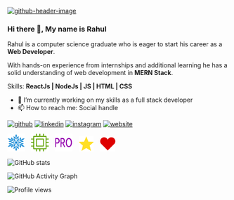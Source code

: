 <a href="https://ibb.co/0t4L5fW"><img src="https://i.ibb.co/9tK0Pqf/github-header-image.png" alt="github-header-image" border="0"></a>
### Hi there 👋, My name is Rahul

Rahul is a computer science graduate who is eager to start his career as a **Web Developer**.

With hands-on experience from internships and additional learning he has a solid understanding of web development in **MERN Stack**.

Skills:  **ReactJs | NodeJs | JS | HTML | CSS**

- 🔭 I’m currently working on my skills as a full stack developer 
- 📫 How to reach me: Social handle 


[<img src='https://cdn.jsdelivr.net/npm/simple-icons@3.0.1/icons/github.svg' alt='github' height='40'>](https://github.com/RahuRabh)  [<img src='https://cdn.jsdelivr.net/npm/simple-icons@3.0.1/icons/linkedin.svg' alt='linkedin' height='40'>](https://www.linkedin.com/in/https://www.linkedin.com/in/rahurabh//)  [<img src='https://cdn.jsdelivr.net/npm/simple-icons@3.0.1/icons/instagram.svg' alt='instagram' height='40'>](https://www.instagram.com/ral.kum/)  [<img src='https://cdn.jsdelivr.net/npm/simple-icons@3.0.1/icons/icloud.svg' alt='website' height='40'>](https://portfolio-app-rahurabh.vercel.app/)  

<a href='https://archiveprogram.github.com/'><img src='https://raw.githubusercontent.com/acervenky/animated-github-badges/master/assets/acbadge.gif' width='40' height='40'></a> <a href='https://docs.github.com/en/developers'><img src='https://raw.githubusercontent.com/acervenky/animated-github-badges/master/assets/devbadge.gif' width='40' height='40'></a> <a href='https://github.com/pricing'><img src='https://raw.githubusercontent.com/acervenky/animated-github-badges/master/assets/pro.gif' width='40' height='40'></a> <a href='https://stars.github.com/'><img src='https://raw.githubusercontent.com/acervenky/animated-github-badges/master/assets/starbadge.gif' width='35' height='35'></a> <a href='https://docs.github.com/en/github/supporting-the-open-source-community-with-github-sponsors'><img src='https://raw.githubusercontent.com/acervenky/animated-github-badges/master/assets/sponsorbadge.gif' width='35' height='35'></a> 

![GitHub stats](https://github-readme-stats.vercel.app/api?username=RahuRabh&show_icons=true)  

![GitHub Activity Graph](https://activity-graph.herokuapp.com/graph?username=RahuRabh)  

![Profile views](https://gpvc.arturio.dev/RahuRabh)  
